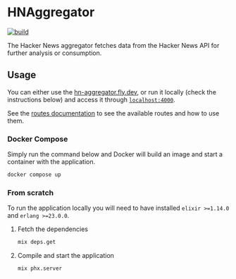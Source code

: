 # HNAggregator

[![build](https://github.com/cgerling/hn-aggregator/actions/workflows/build.yml/badge.svg)](https://github.com/cgerling/hn-aggregator/actions/workflows/build.yml)

The Hacker News aggregator fetches data from the Hacker News API for further
analysis or consumption.

## Usage

You can either use the [hn-aggregator.fly.dev](https://hn-aggregator.fly.dev),
or run it locally (check the instructions below) and access it through
[`localhost:4000`](http://localhost:4000/).

See the [routes documentation](docs/routes.md) to see the available routes and
how to use them.

### Docker Compose

Simply run the command below and Docker will build an image and start a
container with the application.
```bash
docker compose up
```

### From scratch

To run the application locally you will need to have installed `elixir >=1.14.0`
and `erlang >=23.0.0`.

1. Fetch the dependencies
    ```bash
    mix deps.get
    ```
1. Compile and start the application
    ```bash
    mix phx.server
    ```

